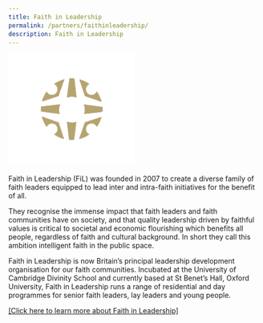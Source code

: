 ```yaml
---
title: Faith in Leadership
permalink: /partners/faithinleadership/
description: Faith in Leadership
---
```

<img src="/images/Partner's%20Logo/faith-in-leadership-logo.gif" style="width:50%">

Faith in Leadership (FiL) was founded in 2007 to create a diverse family of faith leaders equipped to lead inter and intra-faith initiatives for the benefit of all. 

They recognise the immense impact that faith leaders and faith communities have on society, and that quality leadership driven by faithful values is critical to societal and economic flourishing which benefits all people, regardless of faith and cultural background. In short they call this ambition intelligent faith in the public space.

Faith in Leadership is now Britain’s principal leadership development organisation for our faith communities. Incubated at the University of Cambridge Divinity School and currently based at St Benet’s Hall, Oxford University, Faith in Leadership runs a range of residential and day programmes for senior faith leaders, lay leaders and young people.

<a href="https://www.faithinleadership.org/" target="_blank">[Click here to learn more about Faith in Leadership]</a>